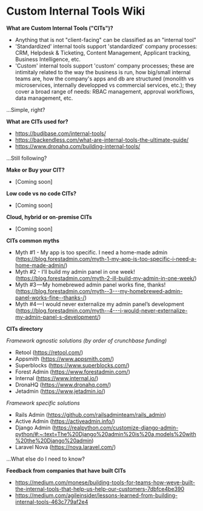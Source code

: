 # Custom Internal Tools Wiki

**What are Custom Internal Tools ("CITs")?**
- Anything that is not "client-facing" can be classified as an "internal tool"
- 'Standardized' internal tools support 'standardized' company processes: CRM, Helpdesk & Ticketing, Content Management, Applicant tracking, Business Intelligence, etc.
- 'Custom' internal tools support 'custom' company processes; these are intimitaly related to the way the business is run, how big/small internal teams are, how the company's apps and db are structured (monolith vs microservices, internally developped vs commercial services, etc.); they cover a broad range of needs: RBAC management, approval workflows, data management, etc.

...Simple, right?


**What are CITs used for?**
- https://budibase.com/internal-tools/
- https://backendless.com/what-are-internal-tools-the-ultimate-guide/
- https://www.dronahq.com/building-internal-tools/

...Still following?


**Make or Buy your CIT?**
- [Coming soon]


**Low code vs no code CITs?**
- [Coming soon]

**Cloud, hybrid or on-premise CITs**
- [Coming soon]

**CITs common myths**
- Myth #1 - My app is too specific. I need a home-made admin (https://blog.forestadmin.com/myth-1-my-app-is-too-specific-i-need-a-home-made-admin/)
- Myth #2 - I’ll build my admin panel in one week! (https://blog.forestadmin.com/myth-2-ill-build-my-admin-in-one-week/)
- Myth #3 — My homebrewed admin panel works fine, thanks! (https://blog.forestadmin.com/myth--3---my-homebrewed-admin-panel-works-fine--thanks-/)
- Myth #4 — I would never externalize my admin panel’s development (https://blog.forestadmin.com/myth--4---i-would-never-externalize-my-admin-panel-s-development/)


**CITs directory**

_Framework agnostic solutions (by order of crunchbase funding)_
- Retool (https://retool.com/)
- Appsmith (https://www.appsmith.com/)
- Superblocks (https://www.superblocks.com/)
- Forest Admin (https://www.forestadmin.com/)
- Internal (https://www.internal.io/)
- DronaHQ (https://www.dronahq.com/)
- Jetadmin (https://www.jetadmin.io/)

_Framework specific solutions_
- Rails Admin (https://github.com/railsadminteam/rails_admin)
- Active Admin (https://activeadmin.info/)
- Django Admin (https://realpython.com/customize-django-admin-python/#:~:text=The%20Django%20admin%20is%20a,models%20with%20the%20Django%20admin)
- Laravel Nova (https://nova.laravel.com/)

...What else do I need to know?


**Feedback from companies that have built CITs**
- https://medium.com/monese/building-tools-for-teams-how-weve-built-the-internal-tools-that-help-us-help-our-customers-7dbfce4be390
- https://medium.com/agileinsider/lessons-learned-from-building-internal-tools-463c779af2e4
